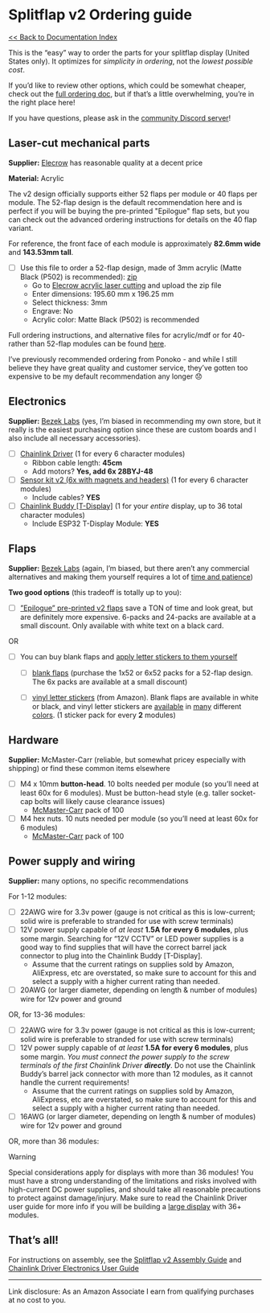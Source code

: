 # Splitflap v2 Ordering guide
[<< Back to Documentation Index](../DocumentationIndex.md)

This is the “easy” way to order the parts for your splitflap display (United States only). It optimizes for *simplicity in ordering*, not the *lowest possible cost*.

If you’d like to review other options, which could be somewhat cheaper, check out the [full ordering doc](OrderingComplete.md), but if that’s a little overwhelming, you’re in the right place here!

If you have questions, please ask in the [community Discord server](https://discord.gg/Hxnftc8PyW)!


## Laser-cut mechanical parts

**Supplier:** [Elecrow](https://www.elecrow.com/acrylic-cutting.html) has reasonable quality at a decent price

**Material:** Acrylic

The v2 design officially supports either 52 flaps per module or 40 flaps per module. The 52-flap design is the default recommendation here and is perfect if you will be buying the pre-printed "Epilogue" flap sets, but you can check out the advanced ordering instructions for details on the 40 flap variant.

For reference, the front face of each module is approximately **82.6mm wide** and **143.53mm tall**.

- [ ] Use this file to order a 52-flap design, made of 3mm acrylic (Matte Black (P502) is recommended): [zip](https://s3.amazonaws.com/splitflap-artifacts/refs/tags/releases/mechanics/v2/3d/3d_laser_vector-52-elecrow-3mm-acrylic_1x.zip)
    - Go to [Elecrow acrylic laser cutting](https://www.elecrow.com/acrylic-cutting.html) and upload the zip file
    - Enter dimensions: 195.60 mm x 196.25 mm
    - Select thickness: 3mm
    - Engrave: No
    - Acrylic color: Matte Black (P502) is recommended

Full ordering instructions, and alternative files for acrylic/mdf or for 40- rather than 52-flap modules can be found [here](OrderingComplete.md).

I’ve previously recommended ordering from Ponoko - and while I still believe they have great quality and customer service, they’ve gotten too expensive to be my default recommendation any longer 😞 


## Electronics

**Supplier:** [Bezek Labs](https://bezeklabs.etsy.com) (yes, I’m biased in recommending my own store, but it really is the easiest purchasing option since these are custom boards and I also include all necessary accessories). 


- [ ] [Chainlink Driver](https://bezeklabs.etsy.com/listing/1123280069/splitflap-chainlink-driver-v11) (1 for every 6 character modules)
    - Ribbon cable length: **45cm**
    - Add motors? **Yes, add 6x 28BYJ-48**
- [ ] [Sensor kit v2 (6x with magnets and headers)](https://bezeklabs.etsy.com/listing/1696745674/splitflap-sensor-kit-v2-beta-6x-with)  (1 for every 6 character modules)
    - Include cables? **YES**
- [ ] [Chainlink Buddy [T-Display]](https://bezeklabs.etsy.com/listing/1109357786/splitflap-chainlink-buddy-t-display) (1 for your *entire* display, up to 36 total character modules)
    - Include ESP32 T-Display Module: **YES**


## Flaps

**Supplier:** [Bezek Labs](https://bezeklabs.etsy.com) (again, I’m biased, but there aren’t any commercial alternatives and making them yourself requires a lot of [time and patience](https://github.com/scottbez1/splitflap/wiki/Cut-flaps))

**Two good options** (this tradeoff is totally up to you):

- [ ] [”Epilogue” pre-printed v2 flaps](https://bezeklabs.etsy.com/listing/1685633114/splitflap-epilogue-printed-flaps-beta-52) save a TON of time and look great, but are definitely more expensive. 6-packs and 24-packs are available at a small discount. Only available with white text on a black card.

OR

- [ ] You can buy blank flaps and [apply letter stickers to them yourself](https://www.youtube.com/watch?v=3lFECISLwyI)
    - [ ] [blank flaps](https://bezeklabs.etsy.com/listing/979720975/blank-splitflap-display-flaps) (purchase the 1x52 or 6x52 packs for a 52-flap design. The 6x packs are available at a small discount)
    - [ ] [vinyl letter stickers](https://amzn.to/37Frsjb) (from Amazon). Blank flaps are available in white or black, and vinyl letter stickers are [available](https://amzn.to/3ieAZj9) in [many](https://amzn.to/37t1y1R) different [colors](https://amzn.to/3tk4Ddh). (1 sticker pack for every **2** modules)


## Hardware

**Supplier:** McMaster-Carr (reliable, but somewhat pricey especially with shipping) or find these common items elsewhere


- [ ] M4 x 10mm **button-head**. 10 bolts needed per module (so you’ll need at least 60x for 6 modules). Must be button-head style (e.g. taller socket-cap bolts will likely cause clearance issues)
    - [McMaster-Carr](https://www.mcmaster.com/92095A190/) pack of 100
- [ ] M4 hex nuts. 10 nuts needed per module (so you’ll need at least 60x for 6 modules)
    - [McMaster-Carr](https://www.mcmaster.com/91828A231/) pack of 100


## Power supply and wiring

**Supplier:** many options, no specific recommendations

For 1-12 modules:

- [ ] 22AWG wire for 3.3v power (gauge is not critical as this is low-current; solid wire is preferable to stranded for use with screw terminals)
- [ ] 12V power supply capable of *at least* **1.5A for every 6 modules**, plus some margin. Searching for “12V CCTV” or LED power supplies is a good way to find supplies that will have the correct barrel jack connector to plug into the Chainlink Buddy [T-Display]. 
    - Assume that the current ratings on supplies sold by Amazon, AliExpress, etc are overstated, so make sure to account for this and select a supply with a higher current rating than needed.
- [ ] 20AWG (or larger diameter, depending on length & number of modules) wire for 12v power and ground

OR, for 13-36 modules:

- [ ] 22AWG wire for 3.3v power (gauge is not critical as this is low-current; solid wire is preferable to stranded for use with screw terminals)
- [ ] 12V power supply capable of *at least* **1.5A for every 6 modules**, plus some margin. *You must connect the power supply to the screw terminals of the first Chainlink Driver* ***directly***. Do not use the Chainlink Buddy’s barrel jack connector with more than 12 modules, as it cannot handle the current requirements!
    - Assume that the current ratings on supplies sold by Amazon, AliExpress, etc are overstated, so make sure to account for this and select a supply with a higher current rating than needed.
- [ ] 16AWG (or larger diameter, depending on length & number of modules) wire for 12v power and ground

OR, more than 36 modules:
> [!WARNING]
> Special considerations apply for displays with more than 36 modules! You must have a strong understanding of the limitations and risks involved with high-current DC power supplies, and should take all reasonable precautions to protect against damage/injury. Make sure to read the Chainlink Driver user guide for more info if you will be building a [large display](../ElectronicsGuide.md#Large-displays) with 36+ modules.


## That’s all!

For instructions on assembly, see the [Splitflap v2 Assembly Guide](Assembly.md) and [Chainlink Driver Electronics User Guide](../ElectronicsGuide.md) 



----------

Link disclosure: As an Amazon Associate I earn from qualifying purchases at no cost to you.